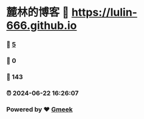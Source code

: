 # 麓林的博客 :link: https://lulin-666.github.io 
### :page_facing_up: [5](https://lulin-666.github.io/tag.html) 
### :speech_balloon: 0 
### :hibiscus: 143 
### :alarm_clock: 2024-06-22 16:26:07 
### Powered by :heart: [Gmeek](https://github.com/Meekdai/Gmeek)
